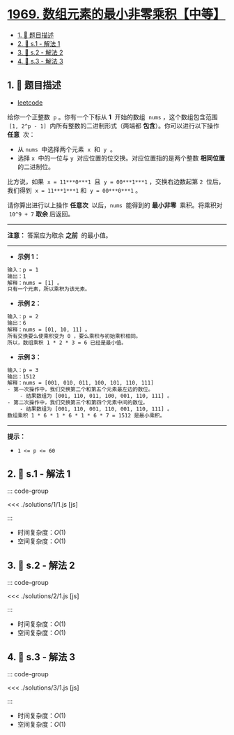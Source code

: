 # [1969. 数组元素的最小非零乘积【中等】](https://github.com/tnotesjs/TNotes.leetcode/tree/main/notes/1969.%20%E6%95%B0%E7%BB%84%E5%85%83%E7%B4%A0%E7%9A%84%E6%9C%80%E5%B0%8F%E9%9D%9E%E9%9B%B6%E4%B9%98%E7%A7%AF%E3%80%90%E4%B8%AD%E7%AD%89%E3%80%91)

<!-- region:toc -->

- [1. 📝 题目描述](#1--题目描述)
- [2. 🎯 s.1 - 解法 1](#2--s1---解法-1)
- [3. 🎯 s.2 - 解法 2](#3--s2---解法-2)
- [4. 🎯 s.3 - 解法 3](#4--s3---解法-3)

<!-- endregion:toc -->

## 1. 📝 题目描述

- [leetcode](https://leetcode.cn/problems/minimum-non-zero-product-of-the-array-elements/)

给你一个正整数  `p` 。你有一个下标从 **1**  开始的数组  `nums` ，这个数组包含范围  `[1, 2^p - 1]`  内所有整数的二进制形式（两端都 **包含**）。你可以进行以下操作 **任意**  次：

- 从 `nums`  中选择两个元素  `x`  和  `y`  。
- 选择 `x`  中的一位与 `y`  对应位置的位交换。对应位置指的是两个整数 **相同位置**  的二进制位。

比方说，如果  `x = 11***0***1`  且  `y = 00***1***1` ，交换右边数起第 `2`  位后，我们得到  `x = 11***1***1` 和  `y = 00***0***1` 。

请你算出进行以上操作 **任意次**  以后，`nums`  能得到的 **最小非零**  乘积。将乘积对  `10^9 + 7` **取余** 后返回。

---

**注意：** 答案应为取余 **之前**  的最小值。

---

- **示例 1：**

```txt
输入：p = 1
输出：1
解释：nums = [1] 。
只有一个元素，所以乘积为该元素。
```

- **示例 2：**

```txt
输入：p = 2
输出：6
解释：nums = [01, 10, 11] 。
所有交换要么使乘积变为 0 ，要么乘积与初始乘积相同。
所以，数组乘积 1 * 2 * 3 = 6 已经是最小值。
```

- **示例 3：**

```txt
输入：p = 3
输出：1512
解释：nums = [001, 010, 011, 100, 101, 110, 111]
- 第一次操作中，我们交换第二个和第五个元素最左边的数位。
    - 结果数组为 [001, 110, 011, 100, 001, 110, 111] 。
- 第二次操作中，我们交换第三个和第四个元素中间的数位。
    - 结果数组为 [001, 110, 001, 110, 001, 110, 111] 。
数组乘积 1 * 6 * 1 * 6 * 1 * 6 * 7 = 1512 是最小乘积。
```

---

**提示：**

- `1 <= p <= 60`

## 2. 🎯 s.1 - 解法 1

::: code-group

<<< ./solutions/1/1.js [js]

:::

- 时间复杂度：$O(1)$
- 空间复杂度：$O(1)$

## 3. 🎯 s.2 - 解法 2

::: code-group

<<< ./solutions/2/1.js [js]

:::

- 时间复杂度：$O(1)$
- 空间复杂度：$O(1)$

## 4. 🎯 s.3 - 解法 3

::: code-group

<<< ./solutions/3/1.js [js]

:::

- 时间复杂度：$O(1)$
- 空间复杂度：$O(1)$
